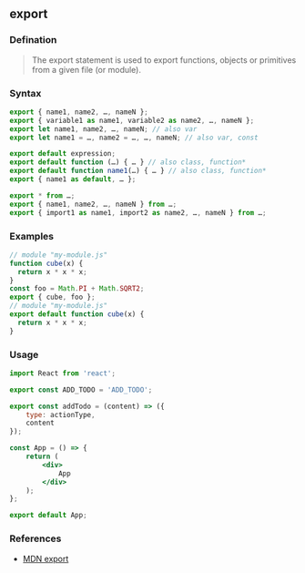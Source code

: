 ## export

### Defination

> The export statement is used to export functions, objects or primitives from a given file (or module).

### Syntax

```js
export { name1, name2, …, nameN };
export { variable1 as name1, variable2 as name2, …, nameN };
export let name1, name2, …, nameN; // also var
export let name1 = …, name2 = …, …, nameN; // also var, const

export default expression;
export default function (…) { … } // also class, function*
export default function name1(…) { … } // also class, function*
export { name1 as default, … };

export * from …;
export { name1, name2, …, nameN } from …;
export { import1 as name1, import2 as name2, …, nameN } from …;
```

### Examples

```js
// module "my-module.js"
function cube(x) {
  return x * x * x;
}
const foo = Math.PI + Math.SQRT2;
export { cube, foo };
// module "my-module.js"
export default function cube(x) {
  return x * x * x;
}
```

### Usage

```jsx
import React from 'react';

export const ADD_TODO = 'ADD_TODO';

export const addTodo = (content) => ({
    type: actionType,
    content
});

const App = () => {
    return (
        <div>
            App
        </div>
    );
};

export default App;
```

### References

* [MDN export](https://developer.mozilla.org/en-US/docs/Web/JavaScript/Reference/Statements/export)